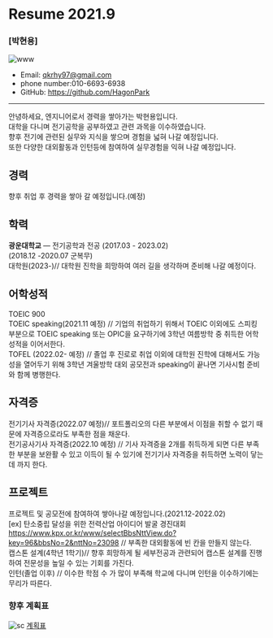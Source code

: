# Resume 2021.9

### [박현용]
![www](https://user-images.githubusercontent.com/91231739/134493271-793ef33f-1bff-494d-9802-821950af07bf.jpg)
- Email: qkrhy97@gmail.com
- phone number:010-6693-6938
- GitHub: https://github.com/HagonPark

---

안녕하세요, 엔지니어로서 경력을 쌓아가는 박현용입니다.<br/>
대학을 다니며 전기공학을 공부하였고 관련 과목을 이수하였습니다.
<br/>
향후 전기에 관련된 실무와 지식을 쌓으며 경험을 넓혀 나갈 예정입니다.
<br/>
또한 다양한 대외활동과 인턴등에 참여하여 실무경험을 익혀 나갈 예정입니다.

## 경력
향후 취업 후 경력을 쌓아 갈 예정입니다.(예정)

## 학력
**광운대학교** — 전기공학과 전공
  (2017.03 - 2023.02)<br/>
  (2018.12 -2020.07 군복무)<br/>
 대학원(2023-)// 대학원 진학을 희망하여 여러 길을 생각하며 준비해 나갈 예정이다.

## 어학성적
TOEIC 900<br/>
TOEIC speaking(2021.11 예정) // 기업의 취업하기 위해서 TOEIC 이외에도 스피킹 부분으로 TOEIC speaking 또는 OPIC을 요구하기에 3학년 여름방학 중 취득한 어학성적을 이어서한다.<br/>
TOFEL (2022.02- 예정) // 졸업 후 진로로 취업 이외에 대학원 진학에 대해서도 가능성을 열어두기 위해 3학년 겨울방학 대외 공모전과 speaking이 끝나면 기사시험 준비와 함께 병행한다.<br/>

## 자격증
전기기사 자격증(2022.07 예정)// 포트폴리오의 다른 부분에서 이점을 취할 수 없기 때문에 자격증으로라도 부족한 점을 채운다.<br/> 
전기공사기사 자격증(2022.10 예정) // 기사 자격증을 2개를 취득하게 되면 다른 부족한 부분을 보완활 수 있고 이득이 될 수 있기에 전기기사 자격증을 취득하면 노력이 닿는데 까지 한다.<br/>

## 프로젝트
프로젝트 및 공모전에 참여하여 쌓아나갈 예정입니다.(2021.12-2022.02)<br/>
[ex]
탄소중립 달성을 위한 전력산업 아이디어 발굴 경진대회 https://www.kpx.or.kr/www/selectBbsNttView.do?key=96&bbsNo=2&nttNo=23098 // 부족한 대외활동에 빈 칸을 만들지 않는다.<br/>
캡스톤 설계(4학년 1학기)// 향후 희망하게 될 세부전공과 관련되어 캡스톤 설계를 진행하여 전문성을 높일 수 있는 기회를 가진다.<br/>
인턴(졸업 이후) // 이수한 학점 수 가 많이 부족해 학교에 다니며 인턴을 이수하기에는 무리가 따른다.

### 향후 계획표
![sc](https://user-images.githubusercontent.com/91231739/134494722-58badf92-38a1-4703-a234-73637b5315f2.jpg)
[계획표](https://trello.com/b/lDZi8qNq/test)
